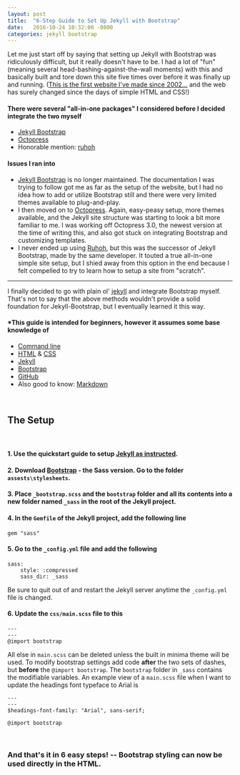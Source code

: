 ```yaml
---
layout: post
title:  "6-Step Guide to Set Up Jekyll with Bootstrap"
date:   2016-10-24 10:32:00 -0800
categories: jekyll bootstrap
---
```


Let me just start off by saying that setting up Jekyll with Bootstrap was ridiculously difficult, but it really doesn't have to be. I had a lot of "fun" (meaning several head-bashing-against-the-wall moments) with this and basically built and tore down this site five times over before it was finally up and running. ([This is the first website I've made since 2002...][about-me] and the web has surely changed since the days of simple HTML and CSS!)

#### There were several "all-in-one packages" I considered before I decided integrate the two myself
- [Jekyll Bootstrap][jekyll-bootstrap]
- [Octopress][octopress]
- Honorable mention: [ruhoh][ruhoh]

#### Issues I ran into
- [Jekyll Bootstrap][jekyll-bootstrap] is no longer maintained. The documentation I was trying to follow got me as far as the setup of the website, but I had no idea how to add or utilize Bootstrap still and there were very limited themes available to plug-and-play.
- I then moved on to [Octopress][octopress]. Again, easy-peasy setup, more themes available, and the Jekyll site structure was starting to look a bit more familiar to me. I was working off Octopress 3.0, the newest version at the time of writing this, and also got stuck on integrating Bootstrap and customizing templates.
- I never ended up using [Ruhoh][ruhoh], but this was the successor of Jekyll Bootstrap, made by the same developer. It touted a true all-in-one simple site setup, but I shied away from this option in the end because I felt compelled to try to learn how to setup a site from "scratch".



---



I finally decided to go with plain ol' [jekyll][jekyll] and integrate Bootstrap myself. That's not to say that the above methods wouldn't provide a solid foundation for Jekyll-Bootstrap, but I eventually learned it this way.

#### *This guide is intended for beginners, however it assumes some base knowledge of
- [Command line][unix]
- [HTML][html] & [CSS][css]
- [Jekyll][jekyll]
- [Bootstrap][bootstrap]
- [GitHub][github]
- Also good to know: [Markdown][markdown]

<br />

## **The Setup**

<br />

#### 1. Use the quickstart guide to setup [Jekyll as instructed][jekyll-quickstart].
#### 2. Download [Bootstrap] - the Sass version. Go to the folder `assests\stylesheets`.
#### 3. Place `_bootstrap.scss` and the `bootstrap` folder and all its contents into a new folder named `_sass` in the root of the Jekyll project.
#### 4. In the `Gemfile` of the Jekyll project, add the following line
```
gem "sass"
````
#### 5. Go to the `_config.yml` file and add the following
```
sass:
    style: :compressed
    sass_dir: _sass
```
Be sure to quit out of and restart the Jekyll server anytime the `_config.yml` file is changed.
#### 6. Update the `css/main.scss` file to this
```
---
---
@import bootstrap
```
All else in `main.scss` can be deleted unless the built in minima theme will be used. To modify bootstrap settings add code **after** the two sets of dashes, but **before** the `@import bootstrap`. The `bootstrap` folder in `_sass` contains the modifiable variables. An example view of a `main.scss` file when I want to update the headings font typeface to Arial is
```
---
---
$headings-font-family: "Arial", sans-serif;

@import bootstrap
```

<br />

### And that's it in 6 easy steps! -- Bootstrap styling can now be used directly in the HTML.





[about-me]: /software%20engineering/2016/10/16/why-im-aspiring-to-be-a-software-developer.html
[jekyll]: https://github.com/jekyll/jekyll
[jekyll-quickstart]: https://jekyllrb.com/
[jekyll-bootstrap]: https://github.com/plusjade/jekyll-bootstrap
[ruhoh]: https://github.com/ruhoh
[octopress]: http://octopress.org/
[bootstrap]: https://getbootstrap.com/
[markdown]: http://kirkstrobeck.github.io/whatismarkdown.com/
[github]: https://github.com/
[html]: http://www.w3schools.com/html/
[css]: http://www.w3schools.com/css/
[unix]: https://www.google.com/#q=learn+command+line